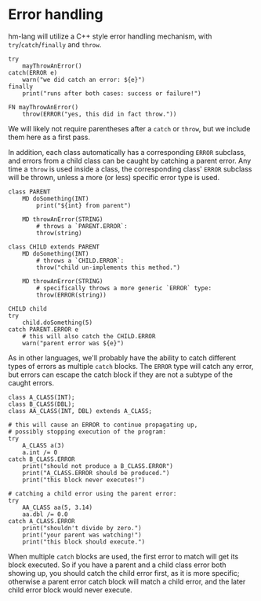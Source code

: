 # Error handling

hm-lang will utilize a C++ style error handling mechanism,
with `try`/`catch`/`finally` and `throw`.

```
try
    mayThrowAnError()
catch(ERROR e)
    warn("we did catch an error: ${e}")
finally
    print("runs after both cases: success or failure!")

FN mayThrowAnError()
    throw(ERROR("yes, this did in fact throw."))
```

We will likely not require parentheses after a `catch` or `throw`,
but we include them here as a first pass.

In addition, each class automatically has a corresponding `ERROR`
subclass, and errors from a child class can be caught by catching
a parent error.  Any time a `throw` is used inside a class, the
corresponding class' `ERROR` subclass will be thrown, unless a
more (or less) specific error type is used.

```
class PARENT
    MD doSomething(INT)
        print("${int} from parent")

    MD throwAnError(STRING)
        # throws a `PARENT.ERROR`:
        throw(string)

class CHILD extends PARENT
    MD doSomething(INT)
        # throws a `CHILD.ERROR`:
        throw("child un-implements this method.")

    MD throwAnError(STRING)
        # specifically throws a more generic `ERROR` type:
        throw(ERROR(string))

CHILD child
try
    child.doSomething(5)
catch PARENT.ERROR e
    # this will also catch the CHILD.ERROR
    warn("parent error was ${e}")
```

As in other languages, we'll probably have the ability to catch
different types of errors as multiple `catch` blocks.  The
`ERROR` type will catch any error, but errors can escape
the catch block if they are not a subtype of the caught errors.

```
class A_CLASS(INT);
class B_CLASS(DBL);
class AA_CLASS(INT, DBL) extends A_CLASS;

# this will cause an ERROR to continue propagating up,
# possibly stopping execution of the program:
try
    A_CLASS a(3)
    a.int /= 0
catch B_CLASS.ERROR
    print("should not produce a B_CLASS.ERROR")
    print("A_CLASS.ERROR should be produced.")
    print("this block never executes!")

# catching a child error using the parent error:
try
    AA_CLASS aa(5, 3.14)
    aa.dbl /= 0.0
catch A_CLASS.ERROR
    print("shouldn't divide by zero.")
    print("your parent was watching!")
    print("this block should execute.")
```

When multiple `catch` blocks are used, the first error
to match will get its block executed.  So if you have
a parent and a child class error both showing up, you
should catch the child error first, as it is more specific;
otherwise a parent error catch block will match a child
error, and the later child error block would never
execute.
